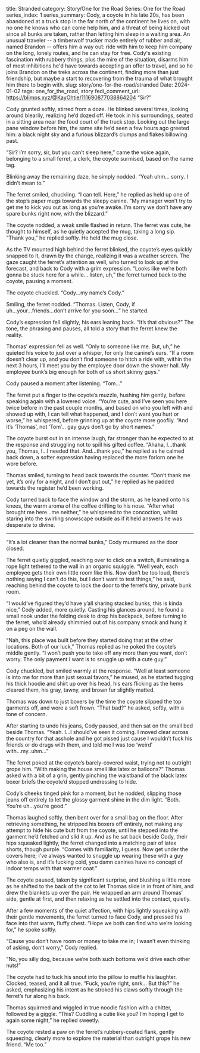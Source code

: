 title: Stranded
category: Story/One for the Road
Series: One for the Road
series_index: 1
series_summary: Cody, a coyote in his late 20s, has been abandoned at a truck stop in the far north of the continent he lives on, with no one he knows who can come help him, and a threat of being kicked out since all bunks are taken, rather than letting him sleep in a waiting area. An unusual traveler -- a timberwolf trucker made entirely of rubber and air, named Brandon -- offers him a way out: ride with him to keep him company on the long, lonely routes, and he can stay for free. Cody's existing fascination with rubbery things, plus the mire of the situation, disarms him of most inhibitions he'd have towards accepting an offer to travel, and so he joins Brandon on the treks across the continent, finding more than just friendship, but maybe a start to recovering from the trauma of what brought him there to begin with.
slug: story/one-for-the-road/stranded
Date: 2024-01-02
tags: one_for_the_road, story
fedi_comment_url: https://blimps.xyz/@KayOhtie/111690877038864204
“Sir?”

Cody grunted softly, stirred from a doze. He blinked several times, looking around blearily, realizing he’d dozed off. He took in his surroundings, seated in a sitting area near the food court of the truck stop. Looking out the large pane window before him, the same site he’d seen a few hours ago greeted him: a black night sky and a furious blizzard’s clumps and flakes billowing past.

“Sir? I’m sorry, sir, but you can’t sleep here,” came the voice again, belonging to a small ferret, a clerk, the coyote surmised, based on the name tag.

Blinking away the remaining daze, he simply nodded. “Yeah uhm… sorry. I didn’t mean to.”

The ferret smiled, chuckling. “I can tell. Here,” he replied as held up one of the stop’s paper mugs towards the sleepy canine. “My manager won’t try to get me to kick you out as long as you’re awake. I’m sorry we don’t have any spare bunks right now, with the blizzard.”

The coyote nodded, a weak smile flashed in return. The ferret was cute, he thought to himself, as he quietly accepted the mug, taking a long sip. “Thank you,” he replied softly. He held the mug close.

As the TV mounted high behind the ferret blinked, the coyote’s eyes quickly snapped to it, drawn by the change, realizing it was a weather screen. The gaze caught the ferret’s attention as well, who turned to look up at the forecast, and back to Cody with a grim expression. “Looks like we’re both gonna be stuck here for a while… listen, uh,” the ferret turned back to the coyote, pausing a moment.

The coyote chuckled. “Cody...my name’s Cody.”

Smiling, the ferret nodded. “Thomas. Listen, Cody, if uh...your...friends...don’t arrive for you soon…” he started.

Cody’s expression fell slightly, his ears leaning back. “It’s that obvious?” The tone, the phrasing and pauses, all told a story that the ferret knew the reality.

Thomas’ expression fell as well. “Only to someone like me. But, uh,” he quieted his voice to just over a whisper, for only the canine’s ears. “If a room doesn’t clear up, and you don’t find someone to hitch a ride with, within the next 3 hours, I’ll meet you by the employee door down the shower hall. My employee bunk’s big enough for both of us short skinny guys.”

Cody paused a moment after listening. “Tom…”

The ferret put a finger to the coyote’s muzzle, hushing him gently, before speaking again with a lowered voice. “You’re cute, and I’ve seen you here twice before in the past couple months, and based on who you left with and showed up with, I can tell what happened, and I don’t want you hurt or worse,” he whispered, before grinning up at the coyote more goofily. “And it’s ‘Thomas’, not ‘Tom’… gay guys don’t go by short names.”

The coyote burst out in an intense laugh, far stronger than he expected to at the response and struggling not to spill his gifted coffee. “Ahaha, I...thank you, Thomas, I...I needed that. And...thank you,” he replied as he calmed back down, a softer expression having replaced the more forlorn one he wore before.

Thomas smiled, turning to head back towards the counter. “Don’t thank me yet, it’s only for a night, and I don’t put out,” he replied as he padded towards the register he’d been working.

Cody turned back to face the window and the storm, as he leaned onto his knees, the warm aroma of the coffee drifting to his nose. “After what brought me here...me neither,” he whispered to the concoction, whilst staring into the swirling snowscape outside as if it held answers he was desperate to divine.

---

“It’s a lot cleaner than the normal bunks,” Cody murmured as the door closed.

The ferret quietly giggled, reaching over to click on a switch, illuminating a rope light tethered to the wall in an organic squiggle. “Well yeah, each employee gets their own little room like this. Now don’t be too loud, there’s nothing saying I can’t do this, but I don’t want to test things,” he said, reaching behind the coyote to lock the door to the ferret’s tiny, private bunk room.

“I would’ve figured they’d have y’all sharing stacked bunks, this is kinda nice,” Cody added, more quietly. Casting his glances around, he found a small nook under the folding desk to drop his backpack, before turning to the ferret, who’d already shimmied out of his company smock and hung it on a peg on the wall.

“Nah, this place was built before they started doing that at the other locations. Both of our luck,” Thomas replied as he poked the coyote’s middle gently. “I won’t push you to take off any more than you want, don’t worry. The only payment I want is to snuggle up with a cute guy.”

Cody chuckled, but smiled warmly at the response. “Well at least someone is into me for more than just sexual favors,” he mused, as he started tugging his thick hoodie and shirt up over his head, his ears flicking as the hems cleared them, his gray, tawny, and brown fur slightly matted.

Thomas was down to just boxers by the time the coyote slipped the top garments off, and wore a soft frown. “That bad?” he asked, softly, with a tone of concern.

After starting to undo his jeans, Cody paused, and then sat on the small bed beside Thomas. “Yeah. I...I should’ve seen it coming. I moved clear across the country for that asshole and he got pissed just cause I wouldn’t fuck his friends or do drugs with them, and told me I was too ‘weird’ with...my..uhm…”

The ferret poked at the coyote’s barely-covered waist, trying not to outright grope him. “With making the house smell like latex or balloons?” Thomas asked with a bit of a grin, gently pinching the waistband of the black latex boxer briefs the coyote’d stopped undressing to hide.

Cody’s cheeks tinged pink for a moment, but he nodded, slipping those jeans off entirely to let the glossy garment shine in the dim light. “Both. You’re uh...you’re good.”

Thomas laughed softly, then bent over for a small bag on the floor. After retrieving something, he stripped his boxers off entirely, not making any attempt to hide his cute butt from the coyote, until he stepped into the garment he’d fetched and slid it up. And as he sat back beside Cody, their hips squeaked lightly, the ferret changed into a matching pair of latex shorts, though purple. “Comes with familiarity, I guess. Now get under the covers here; I’ve always wanted to snuggle up wearing these with a guy who also is, and it’s fucking cold, you damn canines have no concept of indoor temps with that warmer coat.”

The coyote paused, taken by significant surprise, and blushing a little more as he shifted to the back of the cot to let Thomas slide in in front of him, and drew the blankets up over the pair. He wrapped an arm around Thomas’ side, gentle at first, and then relaxing as he settled into the contact, quietly.

After a few moments of the quiet affection, with hips lightly squeaking with their gentle movements, the ferret turned to face Cody, and pressed his face into that warm, fluffy chest. “Hope we both can find who we’re looking for,” he spoke softly.

“Cause you don’t have room or money to take me in; I wasn’t even thinking of asking, don’t worry,” Cody replied.

“No, you silly dog, because we’re both such bottoms we’d drive each other nuts!”

The coyote had to tuck his snout into the pillow to muffle his laughter. Clocked, teased, and it all true. “Fuck, you’re right, snrk… But this?” he asked, emphasizing his intent as he stroked his claws softly through the ferret’s fur along his back.

Thomas squirmed and wiggled in true noodle fashion with a chitter, followed by a giggle. “This? Cuddling a cutie like you? I’m hoping I get to again some night,” he replied sweetly.

The coyote rested a paw on the ferret’s rubbery-coated flank, gently squeezing, clearly more to explore the material than outright grope his new friend. “Me too.”